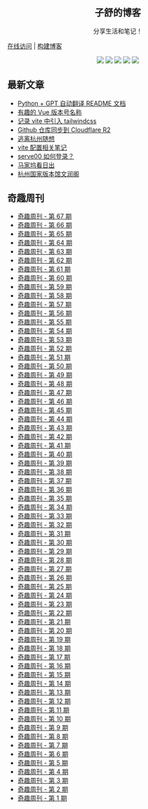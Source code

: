 <h2 align="center"> 子舒的博客 </h2>
<p align="center"> 分享生活和笔记！</p>

[在线访问](https://zishu.me) | 
[构建博客](./BUILD.md) 

<p align="center">
<img src="https://img.shields.io/github/last-commit/dlzmoe/blog">
<img src="https://img.shields.io/github/commit-activity/t/dlzmoe/blog">
<img src="https://img.shields.io/github/forks/dlzmoe/blog?style=flat">
<img src="https://img.shields.io/github/stars/dlzmoe/blog?style=flat">
<img src="https://img.shields.io/github/license/dlzmoe/blog">
</p>

## 最新文章

<!-- START -->
- [Python + GPT 自动翻译 README 文档](https://zishu.me/blog/239.html/)
- [有趣的 Vue 版本号名称](https://zishu.me/blog/238.html/)
- [记录 vite 中引入 tailwindcss](https://zishu.me/blog/237.html/)
- [Github 仓库同步到 Cloudflare R2](https://zishu.me/blog/236.html/)
- [逃离杭州随想](https://zishu.me/blog/235.html/)
- [vite 配置相关笔记](https://zishu.me/blog/234.html/)
- [serve00 如何登录？](https://zishu.me/blog/233.html/)
- [马家坞看日出](https://zishu.me/blog/232.html/)
- [杭州国家版本馆文润阁](https://zishu.me/blog/231.html/)
<!-- END -->

## 奇趣周刊

<!-- WEEKLY -->
- [奇趣周刊 - 第 67 期](https://zishu.me/blog/weekly-67.html/)
- [奇趣周刊 - 第 66 期](https://zishu.me/blog/weekly-66.html/)
- [奇趣周刊 - 第 65 期](https://zishu.me/blog/weekly-65.html/)
- [奇趣周刊 - 第 64 期](https://zishu.me/blog/weekly-64.html/)
- [奇趣周刊 - 第 63 期](https://zishu.me/blog/weekly-63.html/)
- [奇趣周刊 - 第 62 期](https://zishu.me/blog/weekly-62.html/)
- [奇趣周刊 - 第 61 期](https://zishu.me/blog/weekly-61.html/)
- [奇趣周刊 - 第 60 期](https://zishu.me/blog/weekly-60.html/)
- [奇趣周刊 - 第 59 期](https://zishu.me/blog/weekly-59.html/)
- [奇趣周刊 - 第 58 期](https://zishu.me/blog/weekly-58.html/)
- [奇趣周刊 - 第 57 期](https://zishu.me/blog/weekly-57.html/)
- [奇趣周刊 - 第 56 期](https://zishu.me/blog/weekly-56.html/)
- [奇趣周刊 - 第 55 期](https://zishu.me/blog/weekly-55.html/)
- [奇趣周刊 - 第 54 期](https://zishu.me/blog/weekly-54.html/)
- [奇趣周刊 - 第 53 期](https://zishu.me/blog/weekly-53.html/)
- [奇趣周刊 - 第 52 期](https://zishu.me/blog/weekly-52.html/)
- [奇趣周刊 - 第 51 期](https://zishu.me/blog/weekly-51.html/)
- [奇趣周刊 - 第 50 期](https://zishu.me/blog/weekly-50.html/)
- [奇趣周刊 - 第 49 期](https://zishu.me/blog/weekly-49.html/)
- [奇趣周刊 - 第 48 期](https://zishu.me/blog/weekly-48.html/)
- [奇趣周刊 - 第 47 期](https://zishu.me/blog/weekly-47.html/)
- [奇趣周刊 - 第 46 期](https://zishu.me/blog/weekly-46.html/)
- [奇趣周刊 - 第 45 期](https://zishu.me/blog/weekly-45.html/)
- [奇趣周刊 - 第 44 期](https://zishu.me/blog/weekly-44.html/)
- [奇趣周刊 - 第 43 期](https://zishu.me/blog/weekly-43.html/)
- [奇趣周刊 - 第 42 期](https://zishu.me/blog/weekly-42.html/)
- [奇趣周刊 - 第 41 期](https://zishu.me/blog/weekly-41.html/)
- [奇趣周刊 - 第 40 期](https://zishu.me/blog/weekly-40.html/)
- [奇趣周刊 - 第 39 期](https://zishu.me/blog/weekly-39.html/)
- [奇趣周刊 - 第 38 期](https://zishu.me/blog/weekly-38.html/)
- [奇趣周刊 - 第 37 期](https://zishu.me/blog/weekly-37.html/)
- [奇趣周刊 - 第 36 期](https://zishu.me/blog/weekly-36.html/)
- [奇趣周刊 - 第 35 期](https://zishu.me/blog/weekly-35.html/)
- [奇趣周刊 - 第 34 期](https://zishu.me/blog/weekly-34.html/)
- [奇趣周刊 - 第 33 期](https://zishu.me/blog/weekly-33.html/)
- [奇趣周刊 - 第 32 期](https://zishu.me/blog/weekly-32.html/)
- [奇趣周刊 - 第 31 期](https://zishu.me/blog/weekly-31.html/)
- [奇趣周刊 - 第 30 期](https://zishu.me/blog/weekly-30.html/)
- [奇趣周刊 - 第 29 期](https://zishu.me/blog/weekly-29.html/)
- [奇趣周刊 - 第 28 期](https://zishu.me/blog/weekly-28.html/)
- [奇趣周刊 - 第 27 期](https://zishu.me/blog/weekly-27.html/)
- [奇趣周刊 - 第 26 期](https://zishu.me/blog/weekly-26.html/)
- [奇趣周刊 - 第 25 期](https://zishu.me/blog/weekly-25.html/)
- [奇趣周刊 - 第 24 期](https://zishu.me/blog/weekly-24.html/)
- [奇趣周刊 - 第 23 期](https://zishu.me/blog/weekly-23.html/)
- [奇趣周刊 - 第 22 期](https://zishu.me/blog/weekly-22.html/)
- [奇趣周刊 - 第 21 期](https://zishu.me/blog/weekly-21.html/)
- [奇趣周刊 - 第 20 期](https://zishu.me/blog/weekly-20.html/)
- [奇趣周刊 - 第 19 期](https://zishu.me/blog/weekly-19.html/)
- [奇趣周刊 - 第 18 期](https://zishu.me/blog/weekly-18.html/)
- [奇趣周刊 - 第 17 期](https://zishu.me/blog/weekly-17.html/)
- [奇趣周刊 - 第 16 期](https://zishu.me/blog/weekly-16.html/)
- [奇趣周刊 - 第 15 期](https://zishu.me/blog/weekly-15.html/)
- [奇趣周刊 - 第 14 期](https://zishu.me/blog/weekly-14.html/)
- [奇趣周刊 - 第 13 期](https://zishu.me/blog/weekly-13.html/)
- [奇趣周刊 - 第 12 期](https://zishu.me/blog/weekly-12.html/)
- [奇趣周刊 - 第 11 期](https://zishu.me/blog/weekly-11.html/)
- [奇趣周刊 - 第 10 期](https://zishu.me/blog/weekly-10.html/)
- [奇趣周刊 - 第 9 期](https://zishu.me/blog/weekly-9.html/)
- [奇趣周刊 - 第 8 期](https://zishu.me/blog/weekly-8.html/)
- [奇趣周刊 - 第 7 期](https://zishu.me/blog/weekly-7.html/)
- [奇趣周刊 - 第 6 期](https://zishu.me/blog/weekly-6.html/)
- [奇趣周刊 - 第 5 期](https://zishu.me/blog/weekly-5.html/)
- [奇趣周刊 - 第 4 期](https://zishu.me/blog/weekly-4.html/)
- [奇趣周刊 - 第 3 期](https://zishu.me/blog/weekly-3.html/)
- [奇趣周刊 - 第 2 期](https://zishu.me/blog/weekly-2.html/)
- [奇趣周刊 - 第 1 期](https://zishu.me/blog/weekly-1.html/)
<!-- WEEKLY -->